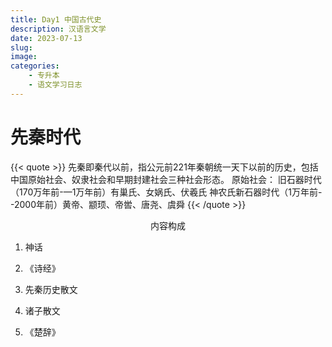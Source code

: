 ```yaml
---
title: Day1 中国古代史
description: 汉语言文学
date: 2023-07-13	
slug:
image: 
categories:
    - 专升本
    - 语文学习日志
---
```


# 先秦时代

{{< quote >}}
先秦即秦代以前，指公元前221年秦朝统一天下以前的历史，包括中国原始社会、奴隶社会和早期封建社会三种社会形态。
原始社会：
旧石器时代（170万年前-—1万年前）有巢氏、女娲氏、伏羲氏
神农氏新石器时代（1万年前--2000年前）黄帝、颛顼、帝喾、唐尧、虞舜
{{< /quote >}}
<p align="center">内容构成</p >

1. 神话

2. 《诗经》

3. 先秦历史散文

4. 诸子散文

5. 《楚辞》


